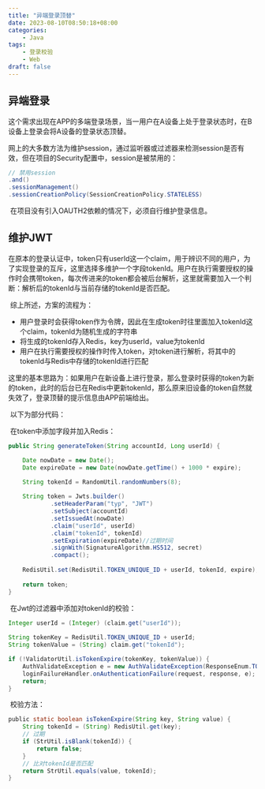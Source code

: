 ```yaml
---
title: "异端登录顶替"
date: 2023-08-10T08:50:18+08:00
categories:
    - Java
tags:
    - 登录校验
    - Web
draft: false
---
```


## 异端登录

​		这个需求出现在APP的多端登录场景，当一用户在A设备上处于登录状态时，在B设备上登录会将A设备的登录状态顶替。

​		网上的大多数方法为维护session，通过监听器或过滤器来检测session是否有效，但在项目的Security配置中，session是被禁用的：

```java
// 禁用session
.and()
.sessionManagement()
.sessionCreationPolicy(SessionCreationPolicy.STATELESS)
```

​		在项目没有引入OAUTH2依赖的情况下，必须自行维护登录信息。

## 维护JWT

​		在原本的登录认证中，token只有userId这一个claim，用于辨识不同的用户，为了实现登录的互斥，这里选择多维护一个字段tokenId。用户在执行需要授权的操作时会携带token，每次传进来的token都会被后台解析，这里就需要加入一个判断：解析后的tokenId与当前存储的tokenId是否匹配。

​		综上所述，方案的流程为：

* 用户登录时会获得token作为令牌，因此在生成token时往里面加入tokenId这个claim，tokenId为随机生成的字符串
* 将生成的tokenId存入Redis，key为userId，value为tokenId
* 用户在执行需要授权的操作时传入token，对token进行解析，将其中的tokenId与Redis中存储的tokenId进行匹配

​		这里的基本思路为：如果用户在新设备上进行登录，那么登录时获得的token为新的token，此时的后台已在Redis中更新tokenId，那么原来旧设备的token自然就失效了，登录顶替的提示信息由APP前端给出。

​		以下为部分代码：

​		在token中添加字段并加入Redis：

```java
public String generateToken(String accountId, Long userId) {

    Date nowDate = new Date();
    Date expireDate = new Date(nowDate.getTime() + 1000 * expire);
    
    String tokenId = RandomUtil.randomNumbers(8);

    String token = Jwts.builder()
            .setHeaderParam("typ", "JWT")
            .setSubject(accountId)
            .setIssuedAt(nowDate)
            .claim("userId", userId)
            .claim("tokenId", tokenId)
            .setExpiration(expireDate)//过期时间
            .signWith(SignatureAlgorithm.HS512, secret)
            .compact();
    
    RedisUtil.set(RedisUtil.TOKEN_UNIQUE_ID + userId, tokenId, expire);
    
    return token;
}
```

​		在Jwt的过滤器中添加对tokenId的校验：

```java
Integer userId = (Integer) (claim.get("userId"));
        
String tokenKey = RedisUtil.TOKEN_UNIQUE_ID + userId;
String tokenValue = (String) claim.get("tokenId");

if (!ValidatorUtil.isTokenExpire(tokenKey, tokenValue)) {
    AuthValidateException e = new AuthValidateException(ResponseEnum.TOKEN_ERROR_EXPIRED);
    loginFailureHandler.onAuthenticationFailure(request, response, e);
    return;
}
```

​		校验方法：

```java
​public static boolean isTokenExpire(String key, String value) {
    String tokenId = (String) RedisUtil.get(key);
    // 过期
    if (StrUtil.isBlank(tokenId)) {
        return false;
    }
    // 比对tokenId是否匹配
    return StrUtil.equals(value, tokenId);
}
```